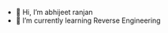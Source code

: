 - 👋 Hi, I’m abhijeet ranjan
- 🌱 I’m currently learning Reverse Engineering

<!---
abhijeetranjan2201/abhijeetranjan2201 is a ✨ special ✨ repository because its `README.md` (this file) appears on your GitHub profile.
You can click the Preview link to take a look at your changes.
--->
